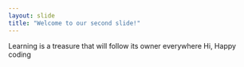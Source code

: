 ```yaml
---
layout: slide
title: "Welcome to our second slide!"
---
```

Learning is a treasure that will follow its owner everywhere
Hi, Happy coding
